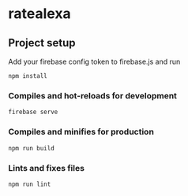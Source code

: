 # ratealexa

## Project setup
Add your firebase config token to firebase.js and run
```
npm install
```

### Compiles and hot-reloads for development
```
firebase serve
```

### Compiles and minifies for production
```
npm run build
```

### Lints and fixes files
```
npm run lint
```
